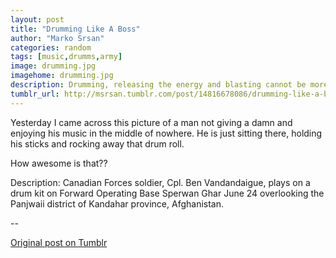 ```yaml
---
layout: post
title: "Drumming Like A Boss"
author: "Marko Srsan"
categories: random
tags: [music,drumms,army]
image: drumming.jpg
imagehome: drumming.jpg
description: Drumming, releasing the energy and blasting cannot be more satisfying then when you are surrounded by war.
tumblr_url: http://msrsan.tumblr.com/post/14816678086/drumming-like-a-boss
---
```

Yesterday I came across this picture of a man not giving a damn and enjoying his music in the middle of nowhere. He is just sitting there, holding his sticks and rocking away that drum roll.

How awesome is that??

Description: Canadian Forces soldier, Cpl. Ben Vandandaigue, plays on a drum kit on Forward Operating Base Sperwan Ghar June 24 overlooking the Panjwaii district of Kandahar province, Afghanistan.

--

[Original post on Tumblr](http://msrsan.tumblr.com/post/14816678086/drumming-like-a-boss)
